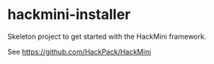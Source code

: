 # hackmini-installer
Skeleton project to get started with the HackMini framework.

See https://github.com/HackPack/HackMini
